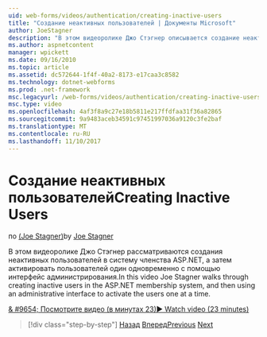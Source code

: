 ```yaml
---
uid: web-forms/videos/authentication/creating-inactive-users
title: "Создание неактивных пользователей | Документы Microsoft"
author: JoeStagner
description: "В этом видеоролике Джо Стэгнер описывается создание неактивных пользователей в систему членства ASP.NET, а затем с помощью интерфейса администратора активировать пользователей один..."
ms.author: aspnetcontent
manager: wpickett
ms.date: 09/16/2010
ms.topic: article
ms.assetid: dc572644-1f4f-40a2-8173-e17caa3c8582
ms.technology: dotnet-webforms
ms.prod: .net-framework
msc.legacyurl: /web-forms/videos/authentication/creating-inactive-users
msc.type: video
ms.openlocfilehash: 4af3f8a9c27e18b5811e217ffdfaa31f36a82865
ms.sourcegitcommit: 9a9483aceb34591c97451997036a9120c3fe2baf
ms.translationtype: MT
ms.contentlocale: ru-RU
ms.lasthandoff: 11/10/2017
---
```

<a name="creating-inactive-users"></a><span data-ttu-id="77501-103">Создание неактивных пользователей</span><span class="sxs-lookup"><span data-stu-id="77501-103">Creating Inactive Users</span></span>
====================
<span data-ttu-id="77501-104">по [(Joe Stagner)](https://github.com/JoeStagner)</span><span class="sxs-lookup"><span data-stu-id="77501-104">by [Joe Stagner](https://github.com/JoeStagner)</span></span>

<span data-ttu-id="77501-105">В этом видеоролике Джо Стэгнер рассматриваются создания неактивных пользователей в систему членства ASP.NET, а затем активировать пользователей один одновременно с помощью интерфейс администрирования.</span><span class="sxs-lookup"><span data-stu-id="77501-105">In this video Joe Stagner walks through creating inactive users in the ASP.NET membership system, and then using an administrative interface to activate the users one at a time.</span></span>

[<span data-ttu-id="77501-106">& #9654; Посмотрите видео (в минутах 23)</span><span class="sxs-lookup"><span data-stu-id="77501-106">&#9654; Watch video (23 minutes)</span></span>](https://channel9.msdn.com/Blogs/ASP-NET-Site-Videos/creating-inactive-users)

>[!div class="step-by-step"]
<span data-ttu-id="77501-107">[Назад](simple-web-service-authentication.md)
[Вперед](sql-injection-defense.md)</span><span class="sxs-lookup"><span data-stu-id="77501-107">[Previous](simple-web-service-authentication.md)
[Next](sql-injection-defense.md)</span></span>
